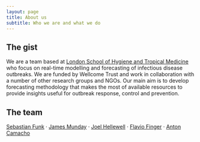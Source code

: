 ```yaml
---
layout: page
title: About us
subtitle: Who we are and what we do
---
```

## The gist 
We are a team based at [London School of Hygiene and Tropical Medicine](https://www.lshtm.ac.uk) who focus on real-time modelling and forecasting of infectious disease outbreaks. We are funded by Wellcome Trust and work in collaboration with a number of other research groups and NGOs. Our main aim is to develop forecasting methodology that makes the most of available resources to provide insights useful for outbreak response, control and prevention. 

## The team

[Sebastian Funk](https://www.lshtm.ac.uk/aboutus/people/funk.sebastian) · [James Munday](https://www.lshtm.ac.uk/aboutus/people/munday.james) · [Joel Hellewell](https://www.lshtm.ac.uk/aboutus/people/Hellewell.Joel) · [Flavio Finger](https://www.lshtm.ac.uk/aboutus/people/finger.flavio) · [Anton Camacho](https://www.lshtm.ac.uk/aboutus/people/camacho.anton) <br>

